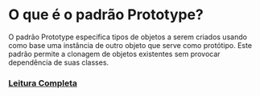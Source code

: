 # O que é o padrão Prototype?

O padrão Prototype especifica tipos de objetos a serem criados usando como base uma instância de outro objeto que serve 
como protótipo. Este padrão permite a clonagem de objetos existentes sem provocar dependência de suas classes.

### [Leitura Completa](doc/Prototype.pdf)
